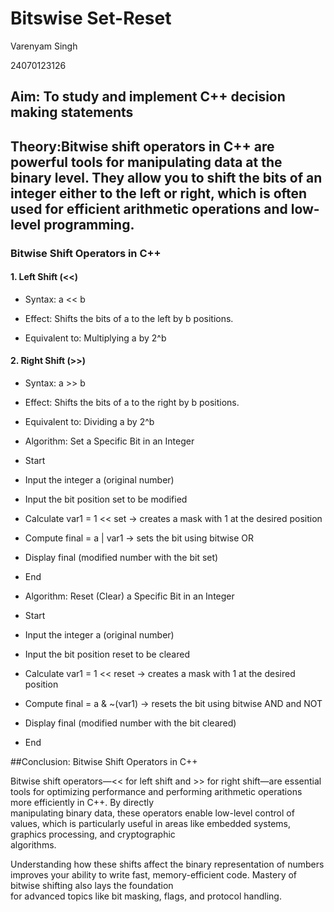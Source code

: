 # Bitswise Set-Reset
 Varenyam Singh
 
24070123126

## Aim: To study and implement C++ decision making statements

## Theory:Bitwise shift operators in C++ are powerful tools for manipulating data at the binary level. They allow you to shift the bits of an integer either to the left or right, which is often used for efficient arithmetic operations and low-level programming.

### Bitwise Shift Operators in C++

#### 1. Left Shift (<<)

- Syntax: a << b

- Effect: Shifts the bits of a to the left by b positions.

- Equivalent to: Multiplying a by 2^b

#### 2. Right Shift (>>)

- Syntax: a >> b

- Effect: Shifts the bits of a to the right by b positions.

- Equivalent to: Dividing a by 2^b

-  Algorithm: Set a Specific Bit in an Integer

- Start

- Input the integer a (original number)

- Input the bit position set to be modified

- Calculate var1 = 1 << set → creates a mask with 1 at the desired position

- Compute final = a | var1 → sets the bit using bitwise OR

- Display final (modified number with the bit set)

- End

-  Algorithm: Reset (Clear) a Specific Bit in an Integer

- Start

- Input the integer a (original number)

- Input the bit position reset to be cleared

- Calculate var1 = 1 << reset → creates a mask with 1 at the desired position

- Compute final = a & ~(var1) → resets the bit using bitwise AND and NOT

- Display final (modified number with the bit cleared)

- End

 ##Conclusion: Bitwise Shift Operators in C++
 
   Bitwise shift operators—<< for left shift and >> for right shift—are essential tools for optimizing performance and performing arithmetic operations more efficiently in C++. By directly      
   manipulating binary data, these operators enable low-level control of values, which is particularly useful in areas like embedded systems, graphics processing, and cryptographic              
   algorithms.
   
   Understanding how these shifts affect the binary representation of numbers improves your ability to write fast, memory-efficient code. Mastery of bitwise shifting also lays the foundation    
   for advanced topics like bit masking, flags, and protocol handling.



 





